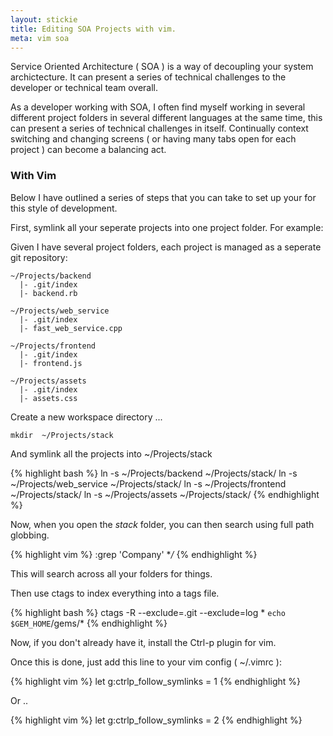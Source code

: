 ```yaml
---
layout: stickie
title: Editing SOA Projects with vim.
meta: vim soa
---
```

Service Oriented Architecture ( SOA ) is a way of decoupling your system archictecture. It can present a series of technical challenges to the developer or technical team overall.

As a developer working with SOA, I often find myself working in several different project folders in several different languages at the same time, this can present a series of technical challenges in itself. Continually context switching and changing screens ( or having many tabs open for each project ) can become a balancing act.

### With Vim
Below I have outlined a series of steps that you can take to set up your for this style of development.

First, symlink all your seperate projects into one project folder. For example:

Given I have several project folders, each project is managed as a seperate git repository:

    ~/Projects/backend
      |- .git/index
      |- backend.rb

    ~/Projects/web_service
      |- .git/index
      |- fast_web_service.cpp

    ~/Projects/frontend
      |- .git/index
      |- frontend.js

    ~/Projects/assets
      |- .git/index
      |- assets.css

Create a new workspace directory ...

    mkdir  ~/Projects/stack

And symlink all the projects into ~/Projects/stack

{% highlight bash %}
ln -s ~/Projects/backend ~/Projects/stack/
ln -s ~/Projects/web_service ~/Projects/stack/
ln -s ~/Projects/frontend ~/Projects/stack/
ln -s ~/Projects/assets ~/Projects/stack/
{% endhighlight %}

Now, when you open the *stack* folder, you can then search using full path globbing.

{% highlight vim %}
:grep 'Company' **/*
{% endhighlight %}

This will search across all your folders for things.

Then use ctags to index everything into a tags file.

{% highlight bash %}
ctags -R --exclude=.git --exclude=log * `echo $GEM_HOME`/gems/*
{% endhighlight %}


Now, if you don't already have it, install the Ctrl-p plugin for vim.

Once this is done, just add this line to your vim config ( ~/.vimrc ):

{% highlight vim %}
let g:ctrlp_follow_symlinks = 1
{% endhighlight %}

Or ..

{% highlight vim %}
let g:ctrlp_follow_symlinks = 2
{% endhighlight %}

